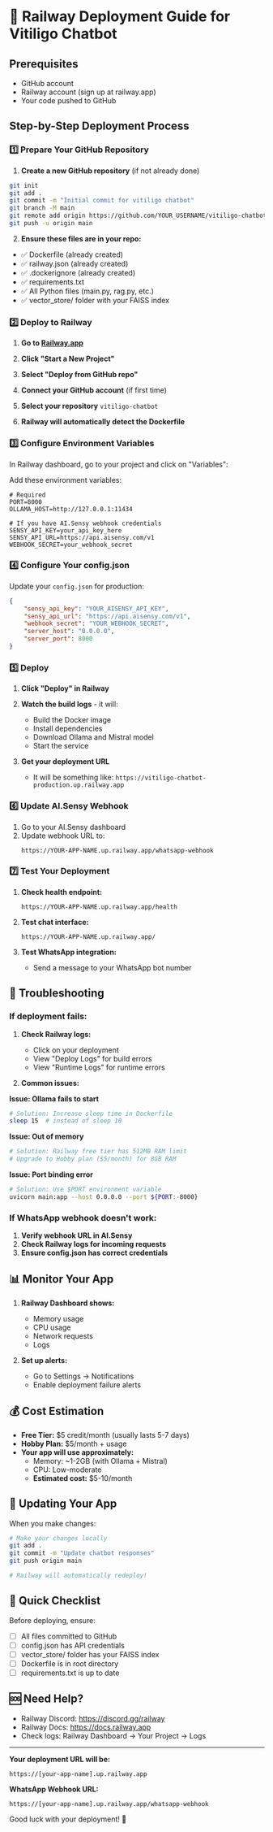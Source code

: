 # 🚀 Railway Deployment Guide for Vitiligo Chatbot

## Prerequisites
- GitHub account
- Railway account (sign up at railway.app)
- Your code pushed to GitHub

## Step-by-Step Deployment Process

### 1️⃣ Prepare Your GitHub Repository

1. **Create a new GitHub repository** (if not already done)
```bash
git init
git add .
git commit -m "Initial commit for vitiligo chatbot"
git branch -M main
git remote add origin https://github.com/YOUR_USERNAME/vitiligo-chatbot.git
git push -u origin main
```

2. **Ensure these files are in your repo:**
- ✅ Dockerfile (already created)
- ✅ railway.json (already created)
- ✅ .dockerignore (already created)
- ✅ requirements.txt
- ✅ All Python files (main.py, rag.py, etc.)
- ✅ vector_store/ folder with your FAISS index

### 2️⃣ Deploy to Railway

1. **Go to [Railway.app](https://railway.app)**

2. **Click "Start a New Project"**

3. **Select "Deploy from GitHub repo"**

4. **Connect your GitHub account** (if first time)

5. **Select your repository** `vitiligo-chatbot`

6. **Railway will automatically detect the Dockerfile**

### 3️⃣ Configure Environment Variables

In Railway dashboard, go to your project and click on "Variables":

Add these environment variables:

```env
# Required
PORT=8000
OLLAMA_HOST=http://127.0.0.1:11434

# If you have AI.Sensy webhook credentials
SENSY_API_KEY=your_api_key_here
SENSY_API_URL=https://api.aisensy.com/v1
WEBHOOK_SECRET=your_webhook_secret
```

### 4️⃣ Configure Your config.json

Update your `config.json` for production:

```json
{
    "sensy_api_key": "YOUR_AISENSY_API_KEY",
    "sensy_api_url": "https://api.aisensy.com/v1",
    "webhook_secret": "YOUR_WEBHOOK_SECRET",
    "server_host": "0.0.0.0",
    "server_port": 8000
}
```

### 5️⃣ Deploy

1. **Click "Deploy" in Railway**

2. **Watch the build logs** - it will:
   - Build the Docker image
   - Install dependencies
   - Download Ollama and Mistral model
   - Start the service

3. **Get your deployment URL**
   - It will be something like: `https://vitiligo-chatbot-production.up.railway.app`

### 6️⃣ Update AI.Sensy Webhook

1. Go to your AI.Sensy dashboard
2. Update webhook URL to:
   ```
   https://YOUR-APP-NAME.up.railway.app/whatsapp-webhook
   ```

### 7️⃣ Test Your Deployment

1. **Check health endpoint:**
   ```
   https://YOUR-APP-NAME.up.railway.app/health
   ```

2. **Test chat interface:**
   ```
   https://YOUR-APP-NAME.up.railway.app/
   ```

3. **Test WhatsApp integration:**
   - Send a message to your WhatsApp bot number

## 🔧 Troubleshooting

### If deployment fails:

1. **Check Railway logs:**
   - Click on your deployment
   - View "Deploy Logs" for build errors
   - View "Runtime Logs" for runtime errors

2. **Common issues:**

**Issue: Ollama fails to start**
```bash
# Solution: Increase sleep time in Dockerfile
sleep 15  # instead of sleep 10
```

**Issue: Out of memory**
```bash
# Solution: Railway free tier has 512MB RAM limit
# Upgrade to Hobby plan ($5/month) for 8GB RAM
```

**Issue: Port binding error**
```bash
# Solution: Use $PORT environment variable
uvicorn main:app --host 0.0.0.0 --port ${PORT:-8000}
```

### If WhatsApp webhook doesn't work:

1. **Verify webhook URL in AI.Sensy**
2. **Check Railway logs for incoming requests**
3. **Ensure config.json has correct credentials**

## 📊 Monitor Your App

1. **Railway Dashboard shows:**
   - Memory usage
   - CPU usage
   - Network requests
   - Logs

2. **Set up alerts:**
   - Go to Settings → Notifications
   - Enable deployment failure alerts

## 💰 Cost Estimation

- **Free Tier:** $5 credit/month (usually lasts 5-7 days)
- **Hobby Plan:** $5/month + usage
- **Your app will use approximately:**
  - Memory: ~1-2GB (with Ollama + Mistral)
  - CPU: Low-moderate
  - **Estimated cost:** $5-10/month

## 🔄 Updating Your App

When you make changes:

```bash
# Make your changes locally
git add .
git commit -m "Update chatbot responses"
git push origin main

# Railway will automatically redeploy!
```

## 🎯 Quick Checklist

Before deploying, ensure:
- [ ] All files committed to GitHub
- [ ] config.json has API credentials
- [ ] vector_store/ folder has your FAISS index
- [ ] Dockerfile is in root directory
- [ ] requirements.txt is up to date

## 🆘 Need Help?

- Railway Discord: https://discord.gg/railway
- Railway Docs: https://docs.railway.app
- Check logs: Railway Dashboard → Your Project → Logs

---

**Your deployment URL will be:**
```
https://[your-app-name].up.railway.app
```

**WhatsApp Webhook URL:**
```
https://[your-app-name].up.railway.app/whatsapp-webhook
```

Good luck with your deployment! 🚀